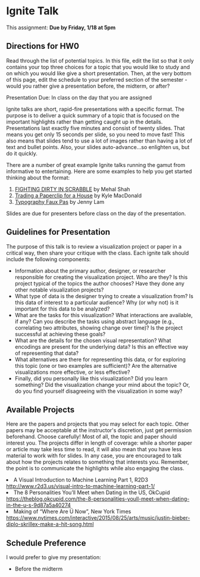 # Ignite Talk
This assignment: **Due by Friday, 1/18 at 5pm**

## Directions for HW0

Read through the list of potential topics. In this file, edit the list so that it only contains your top three choices for a topic that you would like to study and on which you would like give a short presentation. Then, at the very bottom of this page, edit the schedule to your preferred section of the semester - would you rather give a presentation before, the midterm, or after?

Presentation Due: In class on the day that you are assigned

Ignite talks are short, rapid-fire presentations with a specific format. The purpose is to deliver a quick summary of a topic that is focused on the important highlights rather than getting caught up in the details. Presentations last exactly five minutes and consist of twenty slides. That means you get only 15 seconds per slide, so you need to move fast! This also means that slides tend to use a lot of images rather than having a lot of text and bullet points. Also, your slides auto-advance...so enlighten us, but do it quickly.

There are a number of great example Ignite talks running the gamut from informative to entertaining. Here are some examples to help you get started thinking about the format:

1. <a href="https://www.youtube.com/watch?v=s1aq6sJEuVU">FIGHTING DIRTY IN SCRABBLE</a> by Mehal Shah
1. <a href="https://www.youtube.com/watch?v=F1_OoICS2b8">Trading a Paperclip for a House</a> by Kyle MacDonald
1. <a href="https://www.youtube.com/watch?v=iommL5hITzA">Typography Faux Pas</a> by Jenny Lam

Slides are due for presenters before class on the day of the presentation.

## Guidelines for Presentation
The purpose of this talk is to review a visualization project or paper in a critical way, then share your critique with the class. Each ignite talk should include the following components:

- Information about the primary author, designer, or researcher responsible for creating the visualization project. Who are they? Is this project typical of the topics the author chooses? Have they done any other notable visualization projects?
- What type of data is the designer trying to create a visualization from? Is this data of interest to a particular audience? Why (or why not) is it important for this data to be analyzed?
- What are the tasks for this visualization? What interactions are available, if any? Can you describe the tasks using abstract language (e.g., correlating two attributes, showing change over time)? Is the project successful at achieving these goals?
- What are the details for the chosen visual representation? What encodings are present for the underlying data? Is this an effective way of representing that data?
- What alternatives are there for representing this data, or for exploring this topic (one or two examples are sufficient)? Are the alternative visualizations more effective, or less effective?
- Finally, did you personally like this visualization? Did you learn something? Did the visualization change your mind about the topic? Or, do you find yourself disagreeing with the visualization in some way?

## Available Projects

Here are the papers and projects that you may select for each topic. Other papers may be acceptable at the instructor's discretion, just get permission beforehand. Choose carefully! Most of all, the topic and paper should interest you. The projects differ in length of coverage: while a shorter paper or article may take less time to read, it will also mean that you have less material to work with for slides. In any case, you are encouraged to talk about how the projects relates to something that interests you. Remember, the point is to communicate the highlights while also engaging the class.
  <li>A Visual Introduction to Machine Learning Part 1, R2D3<br><a href="http://www.r2d3.us/visual-intro-to-machine-learning-part-1/">http://www.r2d3.us/visual-intro-to-machine-learning-part-1/</a></li>
  <li>The 8 Personalities You’ll Meet when Dating in the US, OkCupid<br><a href="https://theblog.okcupid.com/the-8-personalities-youll-meet-when-dating-in-the-u-s-9d87a5a40274">https://theblog.okcupid.com/the-8-personalities-youll-meet-when-dating-in-the-u-s-9d87a5a40274</a></li>
  <li>Making of “Where Are Ü Now”, New York Times<br><a href="https://www.nytimes.com/interactive/2015/08/25/arts/music/justin-bieber-diplo-skrillex-make-a-hit-song.html">https://www.nytimes.com/interactive/2015/08/25/arts/music/justin-bieber-diplo-skrillex-make-a-hit-song.html</a></li>
  
      
## Schedule Preference

I would prefer to give my presentation:
- Before the midterm
